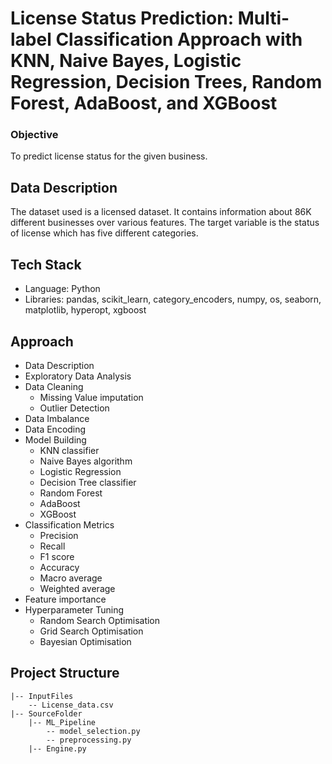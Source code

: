 # **License Status Prediction: Multi-label Classification Approach with KNN, Naive Bayes, Logistic Regression, Decision Trees, Random Forest, AdaBoost, and XGBoost**

### Objective
To predict license status for the given business.

## Data Description
The dataset used is a licensed dataset. It contains information about 86K different businesses over various features. The target variable is the status of license which has five different categories.

## Tech Stack
- Language: Python
- Libraries: pandas, scikit_learn, category_encoders, numpy, os, seaborn,
matplotlib, hyperopt, xgboost

## Approach
- Data Description
- Exploratory Data Analysis
- Data Cleaning
  - Missing Value imputation
  - Outlier Detection
- Data Imbalance
- Data Encoding
- Model Building
  - KNN classifier
  - Naive Bayes algorithm
  - Logistic Regression
  - Decision Tree classifier
  - Random Forest
  - AdaBoost
  - XGBoost
- Classification Metrics
  - Precision
  - Recall
  - F1 score
  - Accuracy
  - Macro average
  - Weighted average
- Feature importance
- Hyperparameter Tuning
  - Random Search Optimisation
  - Grid Search Optimisation
  - Bayesian Optimisation

## Project Structure
```
|-- InputFiles
    -- License_data.csv
|-- SourceFolder
    |-- ML_Pipeline
        -- model_selection.py
        -- preprocessing.py
    |-- Engine.py

